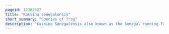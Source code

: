 ```yaml
---
pageid: 12382527
title: "Kassina senegalensis"
short_summary: "Species of frog"
description: "Kassina Senegalensis also known as the Senegal running Frog along with many other common Names is a Species of frog native to much of Africa. It is a small and solidly-built Species with large Eyes. Most of the Body is greyish-black but there are brown Bands and Spots on some Parts. They can be found in many Types of Habitat such as Shrublands Grasslands and Wetlands at Altitudes as high as 2000 Metres. Their Breeding occurs in Water where Eggs are laid in various Locations and fertilized one after another. They eat a Variety of Arthropods and secrete Peptides from their Skin to avoid becoming Prey. Their Population is assumed to be very large and not in immediate Danger."
---
```

